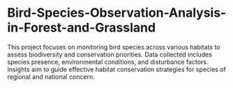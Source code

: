 # Bird-Species-Observation-Analysis-in-Forest-and-Grassland
This project focuses on monitoring bird species across various habitats to assess biodiversity and conservation priorities. Data collected includes species presence, environmental conditions, and disturbance factors. Insights aim to guide effective habitat conservation strategies for species of regional and national concern.
